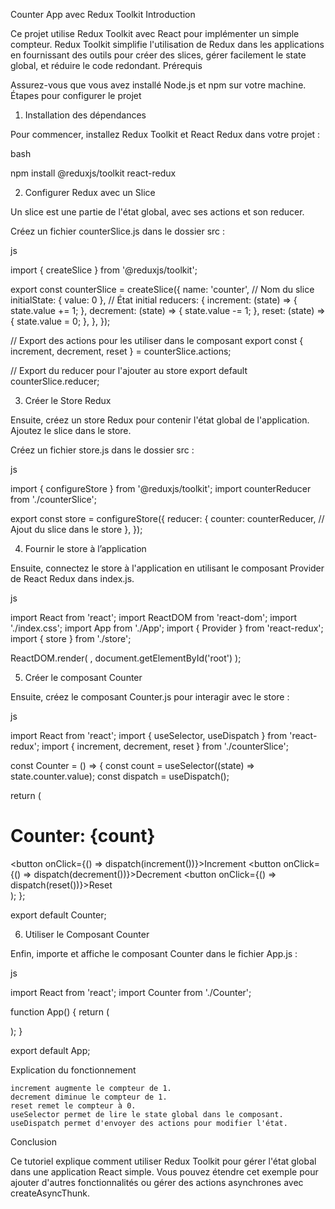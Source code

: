 Counter App avec Redux Toolkit
Introduction

Ce projet utilise Redux Toolkit avec React pour implémenter un simple compteur. Redux Toolkit simplifie l'utilisation de Redux dans les applications en fournissant des outils pour créer des slices, gérer facilement le state global, et réduire le code redondant.
Prérequis

Assurez-vous que vous avez installé Node.js et npm sur votre machine.
Étapes pour configurer le projet
1. Installation des dépendances

Pour commencer, installez Redux Toolkit et React Redux dans votre projet :

bash

npm install @reduxjs/toolkit react-redux

2. Configurer Redux avec un Slice

Un slice est une partie de l'état global, avec ses actions et son reducer.

Créez un fichier counterSlice.js dans le dossier src :

js

import { createSlice } from '@reduxjs/toolkit';

export const counterSlice = createSlice({
  name: 'counter',   // Nom du slice
  initialState: { value: 0 },   // État initial
  reducers: {
    increment: (state) => { state.value += 1; },
    decrement: (state) => { state.value -= 1; },
    reset: (state) => { state.value = 0; },
  },
});

// Export des actions pour les utiliser dans le composant
export const { increment, decrement, reset } = counterSlice.actions;

// Export du reducer pour l'ajouter au store
export default counterSlice.reducer;

3. Créer le Store Redux

Ensuite, créez un store Redux pour contenir l'état global de l'application. Ajoutez le slice dans le store.

Créez un fichier store.js dans le dossier src :

js

import { configureStore } from '@reduxjs/toolkit';
import counterReducer from './counterSlice';

export const store = configureStore({
  reducer: {
    counter: counterReducer,  // Ajout du slice dans le store
  },
});

4. Fournir le store à l’application

Ensuite, connectez le store à l'application en utilisant le composant Provider de React Redux dans index.js.

js

import React from 'react';
import ReactDOM from 'react-dom';
import './index.css';
import App from './App';
import { Provider } from 'react-redux';
import { store } from './store';

ReactDOM.render(
  <Provider store={store}>
    <App />
  </Provider>,
  document.getElementById('root')
);

5. Créer le composant Counter

Ensuite, créez le composant Counter.js pour interagir avec le store :

js

import React from 'react';
import { useSelector, useDispatch } from 'react-redux';
import { increment, decrement, reset } from './counterSlice';

const Counter = () => {
  const count = useSelector((state) => state.counter.value);
  const dispatch = useDispatch();

  return (
    <div>
      <h1>Counter: {count}</h1>
      <button onClick={() => dispatch(increment())}>Increment</button>
      <button onClick={() => dispatch(decrement())}>Decrement</button>
      <button onClick={() => dispatch(reset())}>Reset</button>
    </div>
  );
};

export default Counter;

6. Utiliser le Composant Counter

Enfin, importe et affiche le composant Counter dans le fichier App.js :

js

import React from 'react';
import Counter from './Counter';

function App() {
  return (
    <div className="App">
      <Counter />
    </div>
  );
}

export default App;

Explication du fonctionnement

    increment augmente le compteur de 1.
    decrement diminue le compteur de 1.
    reset remet le compteur à 0.
    useSelector permet de lire le state global dans le composant.
    useDispatch permet d'envoyer des actions pour modifier l'état.

Conclusion

Ce tutoriel explique comment utiliser Redux Toolkit pour gérer l'état global dans une application React simple. Vous pouvez étendre cet exemple pour ajouter d'autres fonctionnalités ou gérer des actions asynchrones avec createAsyncThunk.